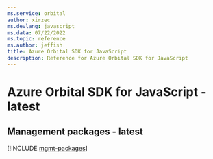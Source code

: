 ```yaml
---
ms.service: orbital
author: xirzec
ms.devlang: javascript
ms.data: 07/22/2022
ms.topic: reference
ms.author: jeffish
title: Azure Orbital SDK for JavaScript
description: Reference for Azure Orbital SDK for JavaScript
---
```

# Azure Orbital SDK for JavaScript - latest

## Management packages - latest
[!INCLUDE [mgmt-packages](orbital-mgmt-index.md)]